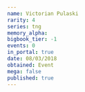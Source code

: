```yaml
---
name: Victorian Pulaski
rarity: 4
series: tng
memory_alpha:
bigbook_tier: -1
events: 0
in_portal: true
date: 08/03/2018
obtained: Event
mega: false
published: true
---
```



